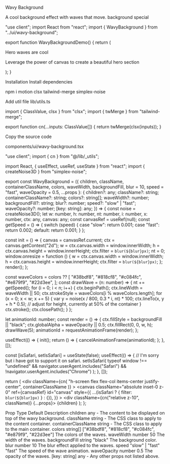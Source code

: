 Wavy Background

A cool background effect with waves that move.
background
special

"use client";
import React from "react";
import { WavyBackground } from "../ui/wavy-background";
 
export function WavyBackgroundDemo() {
  return (
    <WavyBackground className="max-w-4xl mx-auto pb-40">
      <p className="text-2xl md:text-4xl lg:text-7xl text-white font-bold inter-var text-center">
        Hero waves are cool
      </p>
      <p className="text-base md:text-lg mt-4 text-white font-normal inter-var text-center">
        Leverage the power of canvas to create a beautiful hero section
      </p>
    </WavyBackground>
  );
}

Installation
Install dependencies

npm i motion clsx tailwind-merge simplex-noise

Add util file
lib/utils.ts

import { ClassValue, clsx } from "clsx";
import { twMerge } from "tailwind-merge";
 
export function cn(...inputs: ClassValue[]) {
  return twMerge(clsx(inputs));
}

Copy the source code

components/ui/wavy-background.tsx

"use client";
import { cn } from "@/lib/_utils";

import React, { useEffect, useRef, useState } from "react";
import { createNoise3D } from "simplex-noise";
 
export const WavyBackground = ({
  children,
  className,
  containerClassName,
  colors,
  waveWidth,
  backgroundFill,
  blur = 10,
  speed = "fast",
  waveOpacity = 0.5,
  ...props
}: {
  children?: any;
  className?: string;
  containerClassName?: string;
  colors?: string[];
  waveWidth?: number;
  backgroundFill?: string;
  blur?: number;
  speed?: "slow" | "fast";
  waveOpacity?: number;
  [key: string]: any;
}) => {
  const noise = createNoise3D();
  let w: number,
    h: number,
    nt: number,
    i: number,
    x: number,
    ctx: any,
    canvas: any;
  const canvasRef = useRef<HTMLCanvasElement>(null);
  const getSpeed = () => {
    switch (speed) {
      case "slow":
        return 0.001;
      case "fast":
        return 0.002;
      default:
        return 0.001;
    }
  };
 
  const init = () => {
    canvas = canvasRef.current;
    ctx = canvas.getContext("2d");
    w = ctx.canvas.width = window.innerWidth;
    h = ctx.canvas.height = window.innerHeight;
    ctx.filter = `blur(${blur}px)`;
    nt = 0;
    window.onresize = function () {
      w = ctx.canvas.width = window.innerWidth;
      h = ctx.canvas.height = window.innerHeight;
      ctx.filter = `blur(${blur}px)`;
    };
    render();
  };
 
  const waveColors = colors ?? [
    "#38bdf8",
    "#818cf8",
    "#c084fc",
    "#e879f9",
    "#22d3ee",
  ];
  const drawWave = (n: number) => {
    nt += getSpeed();
    for (i = 0; i < n; i++) {
      ctx.beginPath();
      ctx.lineWidth = waveWidth || 50;
      ctx.strokeStyle = waveColors[i % waveColors.length];
      for (x = 0; x < w; x += 5) {
        var y = noise(x / 800, 0.3 * i, nt) * 100;
        ctx.lineTo(x, y + h * 0.5); // adjust for height, currently at 50% of the container
      }
      ctx.stroke();
      ctx.closePath();
    }
  };
 
  let animationId: number;
  const render = () => {
    ctx.fillStyle = backgroundFill || "black";
    ctx.globalAlpha = waveOpacity || 0.5;
    ctx.fillRect(0, 0, w, h);
    drawWave(5);
    animationId = requestAnimationFrame(render);
  };
 
  useEffect(() => {
    init();
    return () => {
      cancelAnimationFrame(animationId);
    };
  }, []);
 
  const [isSafari, setIsSafari] = useState(false);
  useEffect(() => {
    // I'm sorry but i have got to support it on safari.
    setIsSafari(
      typeof window !== "undefined" &&
        navigator.userAgent.includes("Safari") &&
        !navigator.userAgent.includes("Chrome")
    );
  }, []);
 
  return (
    <div
      className={cn(
        "h-screen flex flex-col items-center justify-center",
        containerClassName
      )}
    >
      <canvas
        className="absolute inset-0 z-0"
        ref={canvasRef}
        id="canvas"
        style={{
          ...(isSafari ? { filter: `blur(${blur}px)` } : {}),
        }}
      ></canvas>
      <div className={cn("relative z-10", className)} {...props}>
        {children}
      </div>
    </div>
  );
};

Prop	Type	Default	Description
children	any	-	The content to be displayed on top of the wavy background.
className	string	-	The CSS class to apply to the content container.
containerClassName	string	-	The CSS class to apply to the main container.
colors	string[] 	["#38bdf8", "#818cf8", "#c084fc", "#e879f9", "#22d3ee"]	The colors of the waves.
waveWidth	number	50	The width of the waves.
backgroundFill	string	"black"	The background color.
blur	number	10	The blur effect applied to the waves.
speed	"slow" | "fast"	"fast"	The speed of the wave animation.
waveOpacity	number	0.5	The opacity of the waves.
[key: string]	any	-	Any other props not listed above.